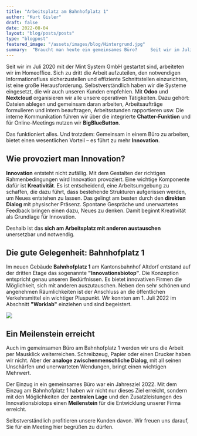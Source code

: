 ```yaml
---
title: "Arbeitsplatz am Bahnhofplatz 1"
author: "Kurt Gisler"
draft: false
date: 2022-08-04
layout: "blog/posts/posts"
type: "blogpost"
featured_image: "/assets/images/blog/Hintergrund.jpg"
summary:  "Braucht man heute ein gemeinsames Büro?     Seit wir im Juli 2020 mit Mint System GmbH gestartet sind arbeiteten wir im Homeoffice. Sich zu dritt die Arbeit aufzuteilen, den notwendigen Informationsfl..."
---
```


Seit wir im Juli 2020 mit der Mint System GmbH gestartet sind, arbeiteten wir im Homeoffice. Sich zu dritt die Arbeit aufzuteilen, den notwendigen Informationsfluss sicherzustellen und effiziente Schnittstellen einzurichten, ist eine große Herausforderung. Selbstverständlich haben wir die Systeme eingesetzt, die wir auch unseren Kunden empfehlen. Mit **Odoo** und **Nextcloud** organisieren wir alle unsere operativen Tätigkeiten. Dazu gehört: Dateien ablegen und gemeinsam daran arbeiten, Arbeitsaufträge formulieren und intern beauftragen, Arbeitsstunden rapportieren usw. Die interne Kommunikation führen wir über die integrierte **Chatter-Funktion** und für Online-Meetings nutzen wir **BigBlueButton**.

Das funktioniert alles. Und trotzdem: Gemeinsam in einem Büro zu arbeiten, bietet einen wesentlichen Vorteil – es führt zu mehr **Innovation**.

## Wie provoziert man Innovation?

**Innovation** entsteht nicht zufällig. Mit dem Gestalten der richtigen Rahmenbedingungen wird Innovation provoziert. Eine wichtige Komponente dafür ist **Kreativität**. Es ist entscheidend, eine Arbeitsumgebung zu schaffen, die dazu führt, dass bestehende Strukturen aufgerissen werden, um Neues entstehen zu lassen. Das gelingt am besten durch den **direkten Dialog** mit physischer Präsenz. Spontane Gespräche und unerwartetes Feedback bringen einen dazu, Neues zu denken. Damit beginnt Kreativität als Grundlage für Innovation.

Deshalb ist das **sich am Arbeitsplatz mit anderen austauschen** unersetzbar und notwendig.

## Die gute Gelegenheit: Bahnhofplatz 1

Im neuen Gebäude **Bahnhofplatz 1** am Kantonsbahnhof Altdorf entstand auf der dritten Etage das sogenannte **"Innovationsbiotop"**. Die Konzeption entspricht genau unseren Bedürfnissen. Es bietet innovativen Firmen die Möglichkeit, sich mit anderen auszutauschen. Neben den sehr schönen und angenehmen Räumlichkeiten ist der Anschluss an die öffentlichen Verkehrsmittel ein wichtiger Pluspunkt. Wir konnten am 1. Juli 2022 im Abschnitt **"Worklab"** einziehen und sind begeistert.

![](/assets/images/blog/IMG_2478.jpeg)


## Ein Meilenstein erreicht

Auch im gemeinsamen Büro am Bahnhofplatz 1 werden wir uns die Arbeit per Mausklick weiterreichen. Schreibzeug, Papier oder einen Drucker haben wir nicht. Aber der **analoge zwischenmenschliche Dialog**, mit all seinen Unschärfen und unerwarteten Wendungen, bringt einen wichtigen Mehrwert.

Der Einzug in ein gemeinsames Büro war ein Jahresziel 2022. Mit dem Einzug am Bahnhofplatz 1 haben wir nicht nur dieses Ziel erreicht, sondern mit den Möglichkeiten der **zentralen Lage** und den Zusatzleistungen des Innovationsbiotops einen **Meilenstein** für die Entwicklung unserer Firma erreicht.

Selbstverständlich profitieren unsere Kunden davon. Wir freuen uns darauf, Sie für ein Meeting hier begrüßen zu dürfen.